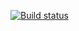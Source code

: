 [![Build status](https://ci.appveyor.com/api/projects/status/ieli89du4c3xueu9?svg=true)](https://ci.appveyor.com/project/shanedasha/orderdeliverycard)
